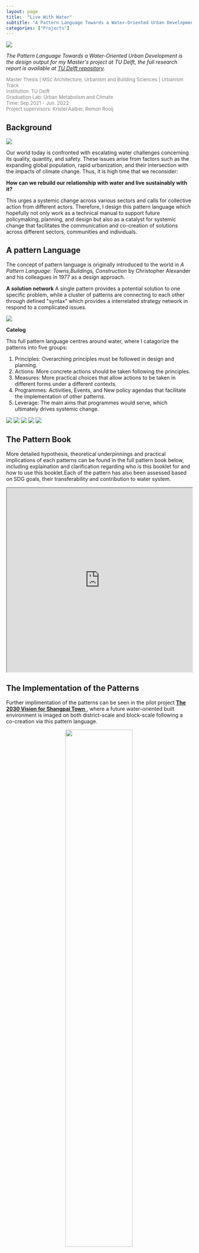 ```yaml
---
layout: page
title:  "Live With Water"
subtitle: "A Pattern Language Towards a Water-Oriented Urban Development" 
categories: ["Projects"]
---
```


<img src="{{ '/assets/img/featuredwork/02-W/02-Heading-pattern.jpg' | prepend: site.baseurl }}" style="height:auto; object-fit: cover; width:auto max-width:100%;">

*The Pattern Language Towards a Water-Oriented Urban Development is the design output for my Master's project at TU Delft, the full research report is available at [TU Delft repository](http://resolver.tudelft.nl/uuid:ec611a54-07c1-4801-9bbd-2d4afd8ac120).*

<div id="project-info">
	<font size=2> <font color="grey">  
   Master Thesis | MSc Architecture, Urbanism and Building Sciences | Urbanism Track <br>
   Institution: TU Delft   <br>
   Graduation Lab: Urban Metabolism and Climate<br>
   Time: Sep.2021 - Jun. 2022   <br>
   Project supervisors: Kristel Aalber, Remon Rooij  <br>
   </font></font>
</div>


## Background
<img src="{{ '/assets/img/featuredwork/02-W/02-Issue.jpg' | prepend: site.baseurl }}" style="height:auto; object-fit: cover; width:auto max-width:60%;">

Our world today is confronted with escalating water challenges concerning its quality, quantity, and safety. These issues arise from factors such as the expanding global population, rapid urbanization, and their intersection with the impacts of climate change. Thus, it is high time that we reconsider:

**How can we rebuild our relationship with water and live sustainably with it?**

This urges a systemic change across various sectors and calls for collective action from different actors. Therefore, I design this pattern language which hopefully not only work as a technical manual to support future policymaking, planning, and design but also as a catalyst for systemic change that facilitates the communication and co-creation of solutions across different sectors, communities and individuals.


## A pattern Language

The concept of pattern language is originally introduced to the world in *A Pattern Language: Towns,Buildings, Construction* by Christopher Alexander and his colleagues in 1977 as a design approach.

**A solution network**
A single pattern provides a potential solution to one specific problem, while a cluster of patterns are connecting to each other through defined "syntax" which provides a interrelated strategy network in respond to a complicated issues.

<img src="{{ '/assets/img/featuredwork/02-W/02-Network.jpg' | prepend: site.baseurl }}" style="height:auto; object-fit: cover; width:auto max-width:100%;">

**Catelog**

This full pattern language centres around water, where I catagorize the patterns into five groups: 

1. Principles: Overarching principles must be followed in design and planning.
2. Actions: More concrete actions should be taken following the principles.
3. Measures: More practical choices that allow actions to be taken in different forms under a different contexts.
4. Programmes: Activities, Events, and New policy agendas that facilitate the implementation of other patterns.
5. Leverage: The main aims that programmes would serve, which ultimately drives systemic change.

<img src="{{ '/assets/img/featuredwork/02-W/02-Principle.jpg' | prepend: site.baseurl }}" style="height:auto; object-fit: cover; width:auto max-width:100%;">

<img src="{{ '/assets/img/featuredwork/02-W/02-Action.jpg' | prepend: site.baseurl }}" style="height:auto; object-fit: cover; width:auto max-width:100%;">

<img src="{{ '/assets/img/featuredwork/02-W/02-Action-section.jpg' | prepend: site.baseurl }}" style="height:auto; object-fit: cover; width:auto max-width:100%;">

<img src="{{ '/assets/img/featuredwork/02-W/02-Measures.jpg' | prepend: site.baseurl }}" style="height:auto; object-fit: cover; width:auto max-width:100%;">

<img src="{{ '/assets/img/featuredwork/02-W/02-Programme.jpg' | prepend: site.baseurl }}" style="height:auto; object-fit: cover; width:auto max-width:100%;">


## The Pattern Book

More detailed hypothesis, theoretical underpinnings and practical implications of each patterns can be found in the full pattern book below, including explaination and clarification regarding who is this booklet for and how to use this booklet.Each of the pattern has also been assessed based on SDG goals, their transferability and contribution to water system. 

<iframe src="https://drive.google.com/file/d/1xerLRHalpmkKhDb8UHTQFEiODcGfIkrd/preview" width="100%" height="500px"></iframe>

## The Implementation of the Patterns

Further implimentation of the patterns can be seen in the pilot project <a href="{{ '/02Livewithwater' }}"> **The 2030 Vision for Shangpai Town** </a>, where a future water-oriented built environment is imaged on both district-scale and block-scale following a co-creation via this pattern language. 

<div style="text-align:center;">
    <img src="{{ '/assets/img/featuredwork/02-W/02-co-creation-01.jpg' | prepend: site.baseurl }}" 
    style="height:auto; object-fit: cover; width:60%;  margin: 0 auto;">
</div>


## Acknowledgement
*All the visualizations above are the creation of Jiaqi Wang.*
*The booklet above has already been published as an output of the Master Thesis in TU Delft, To reference this document use: http://resolver.tudelft.nl/uuid:ec611a54-07c1-4801-9bbd-2d4afd8ac120*
*I would like to express my heartfelt appreciation to Kristel Aalber and Remon Rooij for their invaluable guidance throughout my graduation project.*